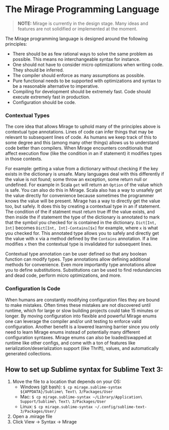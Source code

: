 # The Mirage Programming Language

>**NOTE:** Mirage is currently in the design stage. Many ideas and features are not solidified or implemented at the moment.

The Mirage programming language is designed around the following principles:

* There should be as few rational ways to solve the same problem as possible. This means no interchangeable syntax for instance.
* One should not have to consider micro optimizations when writing code. They should be inferred.
* The compiler should enforce as many assumptions as possible.
* Pure functional needs to be supported with optimizations and syntax to be a reasonable alternative to imperative.
* Compiling for development should be extremely fast. Code should execute extremely fast in production.
* Configuration should be code.


### Contextual Types

The core idea that allows Mirage to uphold many of the principles above is contextual type annotations. Lines of code can infer things that may be relevant to subsequent lines of code. As humans we keep track of this to some degree and this (among many other things) allows us to understand code better than compilers. When Mirage encounters conditionals that affect execution flow (like the condition in an if statement) it modifies types in those contexts.

For example: getting a value from a dictionary without checking if the key exists in the dictionary is unsafe. Many languages deal with this differently if the value is not found; some throw an exception, some return null or undefined. For example in Scala `get` will return an `Option` of the value which is safe. You can also do this in Mirage. Scala also has a way to unsafely get the value directly for convenience because sometimes the programmer knows the value will be present. Mirage has a way to directly get the value too, but safely. It does this by creating a contextual type in an if statement. The condition of the if statment must return true iff the value exists, and then inside the if statement the type of the dictionary is annotated to mark that the symbol you checked for is contained in the dictionary. `Dict[Int, Int]` becomes `Dict[Int, Int]-Contains[$x]` for example, where `x` is what you checked for. This annotated type allows you to safely and directly get the value with x via a method defined by the `Contains` annotation. If a line modifies `x` then the contextual type is invalidated for subsequent lines.

Contextual type annotation can be user defined so that any boolean function can modify types. Type annotations allow defining additional methods for convenience. Even more importantly type annotations allow you to define substitutions. Substitutions can be used to find redundancies and dead code, perform micro optimizations, and more.


### Configuration Is Code

When humans are constantly modifying configuration files they are bound to make mistakes. Often times these mistakes are not discovered until runtime, which for large or slow building projects could take 15 minutes or longer. By moving configuration into flexible and powerful Mirage enums one can leverage the compiler and/or unit testing to enforce valid configuration. Another benefit is a lowered learning barrier since you only need to learn Mirage enums instead of potentially many different configuration syntaxes. Mirage enums can also be loaded/swapped at runtime like other configs, and come with a ton of features like serialization/deserialization support (like Thrift), values, and automatically generated collections.


## How to set up Sublime syntax for Sublime Text 3:

1. Move the file to a location that depends on your OS:
    * Windows (git bash): `$ cp mirage.sublime-syntax ${APPDATA}/Sublime\ Text\ 3/Packages/User`
    * Mac: `$ cp mirage.sublime-syntax ~/Library/Application\ Support/Sublime\ Text\ 3/Packages/User`
    * Linux: `$ cp mirage.sublime-syntax ~/.config/sublime-text-3/Packages/User/`
2. Open a .mirage file
3. Click View -> Syntax -> Mirage
